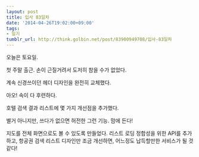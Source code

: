 ```yaml
---
layout: post
title: 입사 83일차
date: '2014-04-26T19:02:00+09:00'
tags:
- 일기
tumblr_url: http://think.golbin.net/post/83900949708/입사-83일차
---
```

오늘은 토요일.

첫 주말 출근. 손이 근질거려서 도저히 참을 수가 없었다.

계속 신경쓰이던 헤더 디자인을 완전히 교체했다.

아오! 속이 다 후련하다.

호텔 검색 결과 리스트에 몇 가지 개선점을 추가했다.

별거 아니지만, 쓰다가 없으면 허전한 그런 기능. 맘에 든다!

지도를 전체 화면으로도 볼 수 있도록 만들었다.
리스트 로딩 정합성을 위한 API를 추가하고, 항공권 검색 리스트 디자인만 조금 개선하면, 어느정도 납득할만한 서비스가 될 것 같다!
